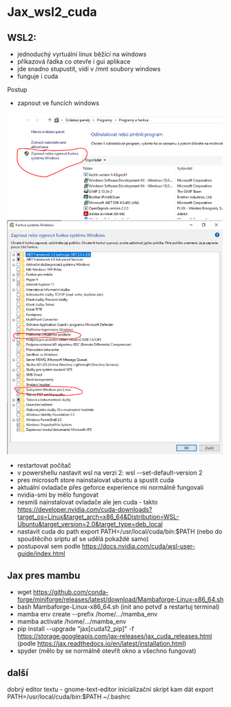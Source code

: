 # Jax_wsl2_cuda

## WSL2:
- jednoduchý vyrtuální linux běžící na windows
- příkazová řádka co otevře i gui aplikace
- jde snadno stupustit, vidí v /mnt soubory windows
- funguje i cuda

Postup
- zapnout ve funcích windows
<img src="readme_imgs/zaponout_funkce1.png" width="500">
<img src="readme_imgs/zaponout_funkce2.png" width="500">

- restartovat počítač
- v powershellu nastavit wsl na verzi 2: wsl --set-default-version 2
- pres microsoft store nainstalovat ubuntu a spustit
cuda
- aktuální ovladače přes geforce experience mi normálně fungovali
- nvidia-smi by mělo fungovat
- nesmíš nainstalovat ovladače ale jen cuda - takto https://developer.nvidia.com/cuda-downloads?target_os=Linux&target_arch=x86_64&Distribution=WSL-Ubuntu&target_version=2.0&target_type=deb_local
- nastavit cuda do path  export PATH=/usr/local/cuda/bin:$PATH (nebo do spouštěcího sriptu ať se udělá pokaždé samo)
- postupoval sem podle https://docs.nvidia.com/cuda/wsl-user-guide/index.html

## Jax pres mambu
- wget https://github.com/conda-forge/miniforge/releases/latest/download/Mambaforge-Linux-x86_64.sh
- bash Mambaforge-Linux-x86_64.sh (init ano potvď a restartuj terminal)
- mamba env create --prefix /home/.../mamba_env
- mamba activate  /home/.../mamba_env
- pip install --upgrade "jax[cuda12_pip]" -f https://storage.googleapis.com/jax-releases/jax_cuda_releases.html (podle https://jax.readthedocs.io/en/latest/installation.html)
- spyder (mělo by se normálně otevřít okno a všechno fungovat)


## další
dobrý editor textu - gnome-text-editor
inicializační skript kam dát export PATH=/usr/local/cuda/bin:$PATH ~/.bashrc
